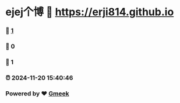 # ejej个博 :link: https://erji814.github.io 
### :page_facing_up: [1](https://erji814.github.io/tag.html) 
### :speech_balloon: 0 
### :hibiscus: 1 
### :alarm_clock: 2024-11-20 15:40:46 
### Powered by :heart: [Gmeek](https://github.com/Meekdai/Gmeek)

